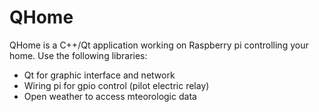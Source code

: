 # QHome
QHome is a C++/Qt application working on Raspberry pi controlling your home.
Use the following libraries:
* Qt for graphic interface and network
* Wiring pi for gpio control (pilot electric relay)
* Open weather to access mteorologic data
